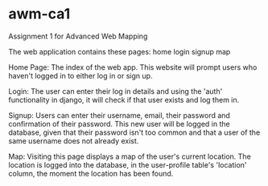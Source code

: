 # awm-ca1
Assignment 1 for Advanced Web Mapping

The web application contains these pages:
home
login
signup
map

Home Page:
The index of the web app. This website will prompt users who haven't logged in to either log in or sign up. 

Login:
The user can enter their log in details and using the 'auth' functionality in django, it will check if that user exists
and log them in.

Signup:
Users can enter their username, email, their password and confirmation of their password. This new user will be logged 
in the database, given that their password isn't too common and that a user of the same username does not already
exist.

Map:
Visiting this page displays a map of the user's current location. The location is logged into the database, in the
user-profile table's 'location' column, the moment the location has been found.
